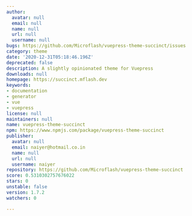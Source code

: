 ```yaml
---
author:
  avatar: null
  email: null
  name: null
  url: null
  username: null
bugs: https://github.com/Microflash/vuepress-theme-succinct/issues
category: theme
date: '2020-12-31T05:18:46.196Z'
deprecated: false
description: A slightly opinionated theme for Vuepress
downloads: null
homepage: https://succinct.mflash.dev
keywords:
- documentation
- generator
- vue
- vuepress
license: null
maintainers: null
name: vuepress-theme-succinct
npm: https://www.npmjs.com/package/vuepress-theme-succinct
publisher:
  avatar: null
  email: naiyer@hotmail.co.in
  name: null
  url: null
  username: naiyer
repository: https://github.com/Microflash/vuepress-theme-succinct
score: 0.5310302757676022
stars: 0
unstable: false
version: 1.7.2
watchers: 0

---
```


